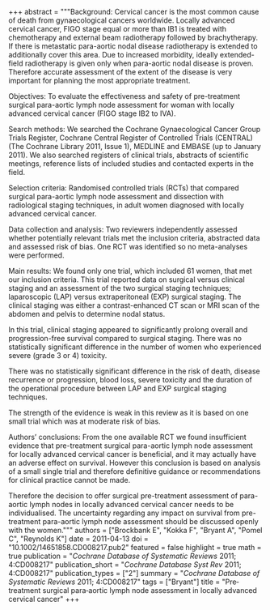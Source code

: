 +++
abstract = """Background: Cervical cancer is the most common cause of death from gynaecological cancers worldwide. Locally advanced cervical cancer, FIGO stage equal or more than IB1 is treated with chemotherapy and external beam radiotherapy followed by brachytherapy. If there is metastatic para-aortic nodal disease radiotherapy is extended to additionally cover this area. Due to increased morbidity, ideally extended-field radiotherapy is given only when para-aortic nodal disease is proven. Therefore accurate assessment of the extent of the disease is very important for planning the most appropriate treatment.

Objectives: To evaluate the effectiveness and safety of pre-treatment surgical para-aortic lymph node assessment for woman with locally advanced cervical cancer (FIGO stage IB2 to IVA).

Search methods: We searched the Cochrane Gynaecological Cancer Group Trials Register, Cochrane Central Register of Controlled Trials (CENTRAL) (The Cochrane Library 2011, Issue 1), MEDLINE and EMBASE (up to January 2011). We also searched registers of clinical trials, abstracts of scientific meetings, reference lists of included studies and contacted experts in the field.

Selection criteria: Randomised controlled trials (RCTs) that compared surgical para-aortic lymph node assessment and dissection with radiological staging techniques, in adult women diagnosed with locally advanced cervical cancer.

Data collection and analysis: Two reviewers independently assessed whether potentially relevant trials met the inclusion criteria, abstracted data and assessed risk of bias. One RCT was identified so no meta-analyses were performed.

Main results: We found only one trial, which included 61 women, that met our inclusion criteria. This trial reported data on surgical versus clinical staging and an assessment of the two surgical staging techniques; laparoscopic (LAP) versus extraperitoneal (EXP) surgical staging. The clinical staging was either a contrast-enhanced CT scan or MRI scan of the abdomen and pelvis to determine nodal status.

In this trial, clinical staging appeared to significantly prolong overall and progression-free survival compared to surgical staging. There was no statistically significant difference in the number of women who experienced severe (grade 3 or 4) toxicity.

There was no statistically significant difference in the risk of death, disease recurrence or progression, blood loss, severe toxicity and the duration of the operational procedure between LAP and EXP surgical staging techniques.

The strength of the evidence is weak in this review as it is based on one small trial which was at moderate risk of bias.

Authors’ conclusions: From the one available RCT we found insufficient evidence that pre-treatment surgical para-aortic lymph node assessment for locally advanced cervical cancer is beneficial, and it may actually have an adverse effect on survival. However this conclusion is based on analysis of a small single trial and therefore definitive guidance or recommendations for clinical practice cannot be made.

Therefore the decision to offer surgical pre-treatment assessment of para-aortic lymph nodes in locally advanced cervical cancer needs to be individualised. The uncertainty regarding any impact on survival from pre-treatment para-aortic lymph node assessment should be discussed openly with the women."""
authors = ["Brockbank E", "Kokka F", "Bryant A", "Pomel C", "Reynolds K"]
date = 2011-04-13
doi = "10.1002/14651858.CD008217.pub2"
featured = false
highlight = true
math = true
publication = "*Cochrane Database of Systematic Reviews* 2011; 4:CD008217"
publication_short = "*Cochrane Database Syst Rev* 2011; 4:CD008217"
publication_types = ["2"]
summary = "*Cochrane Database of Systematic Reviews* 2011; 4:CD008217"
tags = ["Bryant"]
title = "Pre‐treatment surgical para‐aortic lymph node assessment in locally advanced cervical cancer"
+++
